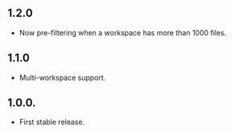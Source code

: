 ## 1.2.0

-   Now pre-filtering when a workspace has more than 1000 files.

## 1.1.0

-   Multi-workspace support.

## 1.0.0.

-   First stable release.
